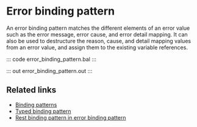 # Error binding pattern

An error binding pattern matches the different elements of an error value such as the error message, error cause, and error detail mapping. It can also be used to destructure the reason, cause, and detail mapping values from an error value, and assign them to the existing variable references.

::: code error_binding_pattern.bal :::

::: out error_binding_pattern.out :::

## Related links
- [Binding patterns](/learn/by-example/binding-patterns/)
- [Typed binding pattern](/learn/by-example/typed-binding-pattern/)
- [Rest binding pattern in error binding pattern](/learn/by-example/rest-binding-pattern-in-error-binding-pattern/)
